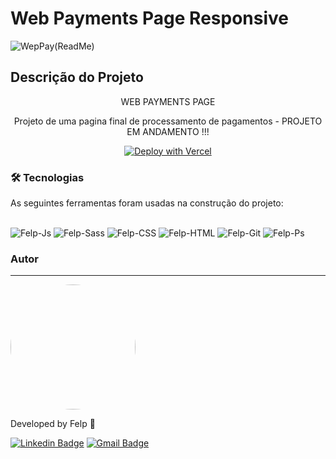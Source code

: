 # Web Payments Page Responsive 





![WepPay(ReadMe)](https://user-images.githubusercontent.com/71530559/194736029-b4c8bec5-6240-4e91-8913-795dd69db1b8.png)


## Descrição do Projeto
<p align="center">WEB PAYMENTS PAGE </p>
<p align="center"> Projeto de uma pagina final de processamento de pagamentos - PROJETO EM ANDAMENTO !!! </p>



<div align="center">

 [![Deploy with Vercel](https://vercel.com/button)](https://felipedamazio.github.io/Page-Web-Pay-Resposive/)
</div>
 
### 🛠 Tecnologias
As seguintes ferramentas foram usadas na construção do projeto:
<br>
<br>
 <div style="display: inline_block">  
 <img  alt="Felp-Js"  src="https://img.shields.io/badge/JavaScript-F7DF1E?style=for-the-badge&logo=javascript&logoColor=black"> 
 <img  alt="Felp-Sass" src="https://img.shields.io/badge/Sass-CC6699?style=for-the-badge&logo=sass&logoColor=white"> 
 <img  alt="Felp-CSS"  src="https://img.shields.io/badge/CSS3-1572B6?style=for-the-badge&logo=css3&logoColor=white"> 
 <img  alt="Felp-HTML" src="https://img.shields.io/badge/HTML5-E34F26?style=for-the-badge&logo=html5&logoColor=white">
 <img  alt="Felp-Git" src="https://img.shields.io/badge/GIT-E44C30?style=for-the-badge&logo=git&logoColor=white">
 <img  alt="Felp-Ps" src="https://aleen42.github.io/badges/src/photoshop.svg"> 
</div>  

### Autor
---

<a href="https://www.linkedin.com/in/felipe-damazio/">
<img width="200" style="border-radius: 50%;" src="https://media.licdn.com/dms/image/D4D03AQEGbvDY5m-KrQ/profile-displayphoto-shrink_800_800/0/1710867005445?e=1717027200&v=beta&t=nWqsHp4WncDPxNYsxrRgKn5KmBPKUJRp9Oetw2y8wNo">  
 </a>
 
Developed by Felp 🚀

[![Linkedin Badge](https://img.shields.io/badge/-Felipe-blue?style=flat-square&logo=Linkedin&logoColor=white&link=https://www.linkedin.com/in/felipe-damazio/)](https://www.linkedin.com/in/felipe-damazio/) 
[![Gmail Badge](https://img.shields.io/badge/-lipjb@hotmail.com-c14438?style=flat-square&logo=Gmail&logoColor=white&link=mailto:lipjb@hotmail.com)](mailto:lipjb@hotmail.com)

